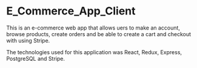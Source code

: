 # E_Commerce_App_Client


This is an e-commerce web app that allows uers to make an account, browse products, create orders and be able to create a cart and checkout with using Stripe.

The technologies used for this application was React, Redux, Express, PostgreSQL and Stripe. 

